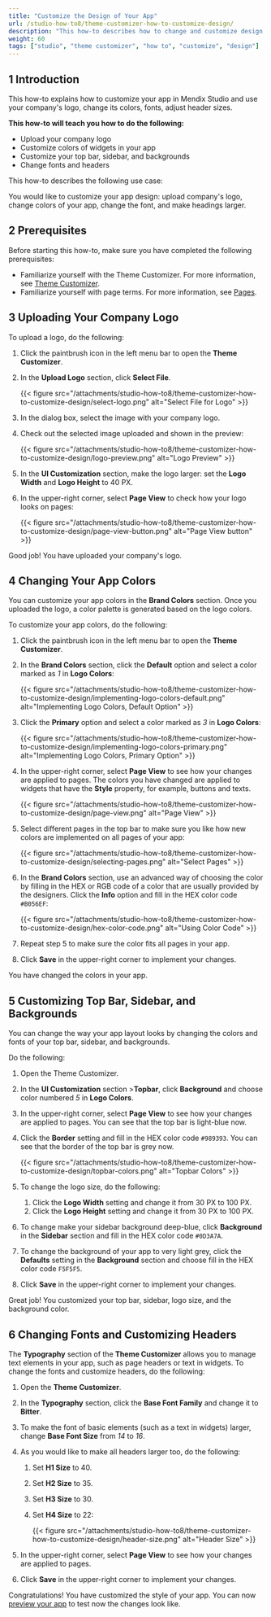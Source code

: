 ```yaml
---
title: "Customize the Design of Your App"
url: /studio-how-to8/theme-customizer-how-to-customize-design/
description: "This how-to describes how to change and customize design in Mendix Studio."
weight: 60
tags: ["studio", "theme customizer", "how to", "customize", "design"]
---
```


## 1 Introduction

This how-to explains how to customize your app in Mendix Studio and use your company's logo, change its colors, fonts, adjust header sizes. 

**This how-to will teach you how to do the following:**

* Upload your company logo
* Customize colors of widgets in your app
* Customize your top bar, sidebar, and backgrounds
* Change fonts and headers

This how-to describes the following use case: 

You would like to customize your app design: upload company's logo, change colors of your app, change the font, and make headings larger. 

## 2 Prerequisites

Before starting this how-to, make sure you have completed the following prerequisites:

* Familiarize yourself with the Theme Customizer. For more information, see [Theme Customizer](/studio8/theme-customizer/). 
* Familiarize yourself with page terms. For more information, see [Pages](/studio8/page-editor/). 

## 3 Uploading Your Company Logo 

To upload a logo, do the following:

1. Click the paintbrush icon in the left menu bar to open the **Theme Customizer**.

2. In the **Upload Logo** section, click **Select File**.

    {{< figure src="/attachments/studio-how-to8/theme-customizer-how-to-customize-design/select-logo.png" alt="Select File for Logo" >}}

3. In the dialog box, select the image with your company logo.

4. Check out the selected image uploaded and shown in the preview:

    {{< figure src="/attachments/studio-how-to8/theme-customizer-how-to-customize-design/logo-preview.png" alt="Logo Preview" >}}

5. In the **UI Customization** section, make the logo larger: set the **Logo Width** and **Logo Height** to 40 PX.

6. In the upper-right corner, select **Page View** to check how your logo looks on pages:

    {{< figure src="/attachments/studio-how-to8/theme-customizer-how-to-customize-design/page-view-button.png" alt="Page View button" >}}

Good job! You have uploaded your company's logo.

## 4 Changing Your App Colors

You can customize your app colors in the **Brand Colors** section. Once you uploaded the logo, a color palette is generated based on the logo colors. 

To customize your app colors, do the following:

1. Click the paintbrush icon in the left menu bar to open the **Theme Customizer**.

2. In the **Brand Colors** section, click the **Default** option and select a color marked as *1* in **Logo Colors**:

    {{< figure src="/attachments/studio-how-to8/theme-customizer-how-to-customize-design/implementing-logo-colors-default.png" alt="Implementing Logo Colors, Default Option" >}}

3. Click the **Primary** option and select a color marked as *3* in **Logo Colors**:

    {{< figure src="/attachments/studio-how-to8/theme-customizer-how-to-customize-design/implementing-logo-colors-primary.png" alt="Implementing Logo Colors, Primary Option" >}}

4. In the upper-right corner, select **Page View** to see how your changes are applied to pages. The colors you have changed are applied to widgets that have the **Style** property, for example, buttons and texts. 

    {{< figure src="/attachments/studio-how-to8/theme-customizer-how-to-customize-design/page-view.png" alt="Page View" >}}

5. Select different pages in the top bar to make sure you like how new colors are implemented on all pages of your app:

    {{< figure src="/attachments/studio-how-to8/theme-customizer-how-to-customize-design/selecting-pages.png" alt="Select Pages" >}}

6. In the **Brand Colors** section, use an advanced way of choosing the color by filling in the HEX or RGB code of a color that are usually provided by the designers. Click the **Info** option and fill in the HEX color code `#B056EF`:

    {{< figure src="/attachments/studio-how-to8/theme-customizer-how-to-customize-design/hex-color-code.png" alt="Using Color Code" >}}

7. Repeat step 5 to make sure the color fits all pages in your app.

8. Click **Save** in the upper-right corner to implement your changes.

You have changed the colors in your app. 

## 5 Customizing Top Bar, Sidebar, and Backgrounds

You can change the way your app layout looks by changing the colors and fonts of your top bar, sidebar, and backgrounds.

Do the following:

1.  Open the Theme Customizer.

2.  In the **UI Customization** section >**Topbar**, click **Background** and choose color numbered *5* in **Logo Colors**.  

3.  In the upper-right corner, select **Page View** to see how your changes are applied to pages. You can see that the top bar is light-blue now. 

4. Click the **Border** setting and fill in the HEX color code `#989393`. You can see that the border of the top bar is grey now.

    {{< figure src="/attachments/studio-how-to8/theme-customizer-how-to-customize-design/topbar-colors.png" alt="Topbar Colors" >}}

5.  To change the logo size, do the following:

    1. Click the **Logo Width** setting and change it from 30 PX to 100 PX.
    2.  Click the **Logo Height** setting and change it from 30 PX to 100 PX.

6. To change make your sidebar background deep-blue, click **Background** in the **Sidebar** section and fill in the HEX color code `#0D3A7A`.

7. To change the background of your app to very light grey, click the **Defaults** setting in the **Background** section and choose fill in the HEX color code `F5F5F5`.

8. Click **Save** in the upper-right corner to implement your changes.

Great job! You customized your top bar, sidebar, logo size, and the background color.

## 6 Changing Fonts and Customizing Headers

The **Typography** section of the **Theme Customizer** allows you to manage text elements in your app, such as page headers or text in widgets. To change the fonts and customize headers, do the following:

1. Open the **Theme Customizer**.

2. In the **Typography** section, click the **Base Font Family** and change it to **Bitter**. 

3. To make the font of basic elements (such as a text in widgets) larger, change **Base Font Size** from *14* to *16*.

4.  As you would like to make all headers larger too, do the following:

    1. Set **H1 Size** to 40.

    2. Set **H2 Size** to 35.

    3. Set **H3 Size** to 30.

    4. Set **H4 Size** to 22:

        {{< figure src="/attachments/studio-how-to8/theme-customizer-how-to-customize-design/header-size.png" alt="Header Size" >}}

5. In the upper-right corner, select **Page View** to see how your changes are applied to pages.

6. Click **Save** in the upper-right corner to implement your changes.

Congratulations! You have customized the style of your app. You can now [preview your app](/studio8/publishing-app/) to test now the changes look like.  